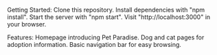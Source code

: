 Getting Started:
Clone this repository.
Install dependencies with "npm install".
Start the server with "npm start".
Visit "http://localhost:3000" in your browser.

Features:
Homepage introducing Pet Paradise.
Dog and cat pages for adoption information.
Basic navigation bar for easy browsing.
